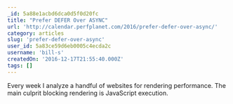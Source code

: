 ```yaml
---
_id: 5a88e1acbd6dca0d5f0d20fc
title: "Prefer DEFER Over ASYNC"
url: 'http://calendar.perfplanet.com/2016/prefer-defer-over-async/'
category: articles
slug: 'prefer-defer-over-async'
user_id: 5a83ce59d6eb0005c4ecda2c
username: 'bill-s'
createdOn: '2016-12-17T21:55:40.000Z'
tags: []
---
```


Every week I analyze a handful of websites for rendering performance. The main culprit blocking rendering is JavaScript execution.
